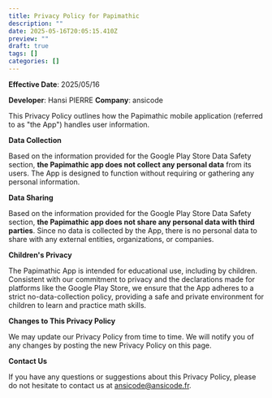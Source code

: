 ```yaml
---
title: Privacy Policy for Papimathic
description: ""
date: 2025-05-16T20:05:15.410Z
preview: ""
draft: true
tags: []
categories: []
---
```

**Effective Date**: 2025/05/16

**Developer**: Hansi PIERRE **Company**: ansicode

This Privacy Policy outlines how the Papimathic mobile application (referred to as "the App") handles user information.

**Data Collection**

Based on the information provided for the Google Play Store Data Safety section, **the Papimathic app does not collect any personal data** from its users. The App is designed to function without requiring or gathering any personal information.

**Data Sharing**

Based on the information provided for the Google Play Store Data Safety section, **the Papimathic app does not share any personal data with third parties**. Since no data is collected by the App, there is no personal data to share with any external entities, organizations, or companies.

**Children's Privacy**

The Papimathic App is intended for educational use, including by children. Consistent with our commitment to privacy and the declarations made for platforms like the Google Play Store, we ensure that the App adheres to a strict no-data-collection policy, providing a safe and private environment for children to learn and practice math skills.

**Changes to This Privacy Policy**

We may update our Privacy Policy from time to time. We will notify you of any changes by posting the new Privacy Policy on this page.

**Contact Us**

If you have any questions or suggestions about this Privacy Policy, please do not hesitate to contact us at [ansicode@ansicode.fr](mailto:ansicode@ansicode.fr).